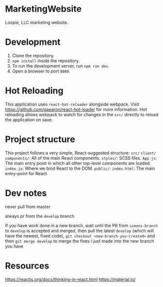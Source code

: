 # MarketingWebsite
Loopie, LLC marketing website.

# Development

1. Clone the repository.
2. `npm install` inside the repository.
3. To run the development server, run `npm run dev`.
4. Open a browser to port `8080`.

# Hot Reloading

This application uses `react-hot-reloader` alongside webpack. Visit https://github.com/gaearon/react-hot-loader for more information. Hot reloading allows webpack to watch for changes in the `src/` directly to reload the application on save.

# Project structure

This project follows a very simple, React-suggested structure:
`src/`
  `client/`
    `components/`: All of the main React components.
    `styles/`: SCSS files.
    `App.js`: The main entry point in which all other top-level components are loaded.
    `index.js`: Where we bind React to the DOM.
`public/`:
  `index.html`: The main entry-point for React.

  # Dev notes

  never pull from master

  always pr from the `develop` branch

  If you have work done in a new branch, wait until the PR from `simons-branch` to `develop` is accepted and merged, then pull the latest `develop` (which will have the newest, fixed code), `git checkout <new-branch-you-created>` and then `git merge develop` to merge the fixes I just made into the new branch you have

# Resources
https://reactjs.org/docs/thinking-in-react.html
https://material.io/
